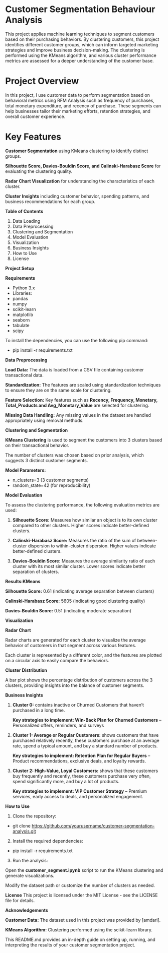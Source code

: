 # Customer Segmentation Behaviour Analysis

This project applies machine learning techniques to segment customers based on their purchasing behaviors. By clustering customers, this project identifies different customer groups, which can inform targeted marketing strategies and improve business decision-making. The clustering is performed using the KMeans algorithm, and various cluster performance metrics are assessed for a deeper understanding of the customer base.

# Project Overview

In this project, I use customer data to perform segmentation based on behavioral metrics using RFM Analysis such as frequency of purchases, total monetary expenditure, and recency of purchase. These segments can help businesses tailor their marketing efforts, retention strategies, and overall customer experience.

# Key Features

**Customer Segmentation** using KMeans clustering to identify distinct groups.

**Silhouette Score, Davies-Bouldin Score, and Calinski-Harabasz Score** for evaluating the clustering quality.

**Radar Chart Visualization** for understanding the characteristics of each cluster.

**Cluster Insights** including customer behavior, spending patterns, and business recommendations for each group.

**Table of Contents**

1. Data Loading
2. Data Preprocessing
3. Clustering and Segmentation
4. Model Evaluation
5. Visualization
6. Business Insights
7. How to Use
8. License

**Project Setup**

**Requirements**
  * Python 3.x
  * Libraries:
  * pandas
  * numpy
  * scikit-learn
  * matplotlib
  * seaborn
  * tabulate
  * scipy
    
To install the dependencies, you can use the following pip command:

  * pip install -r requirements.txt

**Data Preprocessing**

**Load Data:** The data is loaded from a CSV file containing customer transactional data.

**Standardization:** The features are scaled using standardization techniques to ensure they are on the same scale for clustering.

**Feature Selection:** Key features such as **Recency, Frequency, Monetary, Total_Products and Avg_Monetary_Value** are selected for clustering.

**Missing Data Handling:** Any missing values in the dataset are handled appropriately using removal methods.

**Clustering and Segmentation**

**KMeans Clustering** is used to segment the customers into 3 clusters based on their transactional behavior.

The number of clusters was chosen based on prior analysis, which suggests 3 distinct customer segments.

**Model Parameters:**
  * n_clusters=3 (3 customer segments)
  * random_state=42 (for reproducibility)

**Model Evaluation**

To assess the clustering performance, the following evaluation metrics are used:

1. **Silhouette Score:** Measures how similar an object is to its own cluster compared to other clusters. Higher scores indicate better-defined clusters.
   
2. **Calinski-Harabasz Score:** Measures the ratio of the sum of between-cluster dispersion to within-cluster dispersion. Higher values indicate better-defined clusters.
   
3. **Davies-Bouldin Score:** Measures the average similarity ratio of each cluster with its most similar cluster. Lower scores indicate better separation of clusters.

**Results:KMeans**

**Silhouette Score:** 0.61 (indicating average separation between clusters)

**Calinski-Harabasz Score:** 5605 (indicating good clustering quality)

**Davies-Bouldin Score:** 0.51 (indicating moderate separation)

**Visualization**

**Radar Chart**

Radar charts are generated for each cluster to visualize the average behavior of customers in that segment across various features.

Each cluster is represented by a different color, and the features are plotted on a circular axis to easily compare the behaviors.

**Cluster Distribution**

A bar plot shows the percentage distribution of customers across the 3 clusters, providing insights into the balance of customer segments.

**Business Insights**

1. **Cluster 0:** contains inactive or Churned Customers that haven’t purchased in a long time. 

   **Key strategies to implement: Win-Back Plan for Churned Customers** – Personalized offers, reminders, and surveys

2. **Cluster 1: Average or Regular Customers:** shows customers that  have purchased relatively recently, these customers  purchase at an average rate, spend a typical amount, and buy a standard number of products.

   **Key strategies to implement: Retention Plan for Regular Buyers** – Product recommendations, exclusive deals, and loyalty rewards.

3. **Cluster 2: High-Value, Loyal Customers:**  shows that these customers buy frequently and recently, these customers  purchase very often, spend significantly more, and buy a lot of products.

   **Key strategies to implement: VIP Customer Strategy** – Premium services, early access to deals, and personalized engagement.
    
**How to Use**

1. Clone the repository:

  * git clone https://github.com/yourusername/customer-segmentation-analysis.git

2. Install the required dependencies:

  * pip install -r requirements.txt

3. Run the analysis:
 
Open the **customer_segment.ipynb** script to run the KMeans clustering and generate visualizations.

Modify the dataset path or customize the number of clusters as needed.

**License**
This project is licensed under the MIT License - see the LICENSE file for details.

**Acknowledgements**

**Customer Data:** The dataset used in this project was provided by [amdari].

**KMeans Algorithm:** Clustering performed using the scikit-learn library.

This README.md provides an in-depth guide on setting up, running, and interpreting the results of your customer segmentation project.










